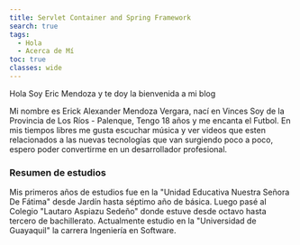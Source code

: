 ```yaml
---
title: Servlet Container and Spring Framework
search: true
tags:
  - Hola
  - Acerca de Mí
toc: true
classes: wide
---
```


Hola Soy Eric Mendoza y te doy la bienvenida a mi blog

Mi nombre es Erick Alexander Mendoza Vergara, nací en Vinces
Soy de la Provincia de Los Ríos - Palenque, 
Tengo 18 años y me encanta el Futbol.
En mis tiempos libres me gusta escuchar música y ver videos que esten relacionados a las nuevas tecnologías que van surgiendo poco a poco, 
espero poder convertirme en un desarrollador profesional.

### Resumen de estudios

 Mis primeros años de estudios fue en la "Unidad Educativa Nuestra Señora De Fátima" desde Jardín hasta séptimo año de básica.
 Luego pasé al Colegio "Lautaro Aspiazu Sedeño" donde estuve desde octavo hasta tercero de bachillerato. 
 Actualmente estudio en la "Universidad de Guayaquil" la carrera Ingeniería en Software.


